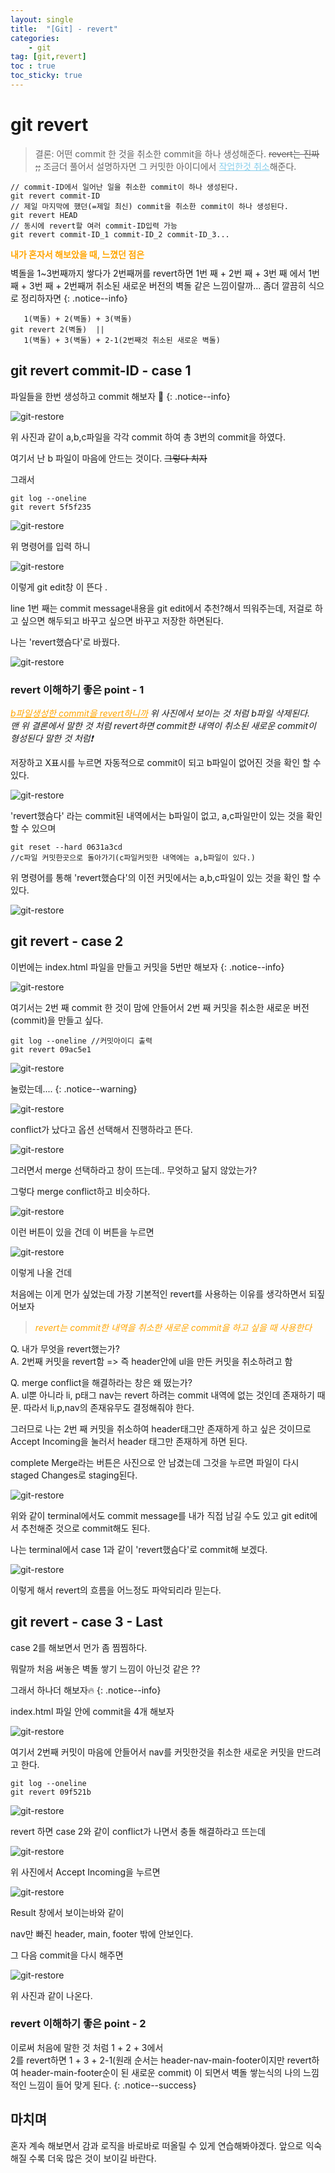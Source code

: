 ```yaml
---
layout: single
title:  "[Git] - revert"
categories:
    - git
tag: [git,revert]
toc : true
toc_sticky: true
---
```


# git revert

> 결론: 어떤 commit 한 것을 취소한 commit을 하나 생성해준다. ~~revert는 진짜 ;;~~ 조금더 풀어서 설명하자면 그 커밋한 아이디에서 <ins style = 'color:skyblue;'> 작업한것 취소</ins>해준다.

```vim
// commit-ID에서 일어난 일을 취소한 commit이 하나 생성된다.
git revert commit-ID 
// 제일 마지막에 했던(=제일 최신) commit을 취소한 commit이 하나 생성된다.
git revert HEAD
// 동시에 revert할 여러 commit-ID입력 가능 
git revert commit-ID_1 commit-ID_2 commit-ID_3... 
```

<strong style='margin-bottom: 10px; display:inline-block; color: orange;'>내가 혼자서 해보았을 때, 느꼈던 점은</strong> <BR> 벽돌을 1~3번째까지 쌓다가 2번째꺼를 revert하면 1번 째 + 2번 째 + 3번 째 에서 1번 째 + 3번 째 + 2번째꺼 취소된 새로운 버전의 벽돌 같은 느낌이랄까... 좀더 깔끔히 식으로 정리하자면
{: .notice--info}

```vim
   1(벽돌) + 2(벽돌) + 3(벽돌)
git revert 2(벽돌)  ||
   1(벽돌) + 3(벽돌) + 2-1(2번째것 취소된 새로운 벽돌)
```

## git revert commit-ID - case 1

파일들을 한번 생성하고 commit 해보자 :file_folder:
{: .notice--info}

![git-restore](/assets/images/git/20230806-02/230806-01.PNG)

위 사진과 같이 a,b,c파일을 각각 commit 하여 총 3번의 commit을 하였다.

여기서 난 b 파일이 마음에 안드는 것이다. ~~그렇다 치자~~

그래서

```vim
git log --oneline
git revert 5f5f235
```

![git-restore](/assets/images/git/20230806-02/230806-02.PNG)

위 명령어를 입력 하니


![git-restore](/assets/images/git/20230806-02/230806-03.PNG)

이렇게 git edit창 이 뜬다 .

line 1번 째는 commit message내용을 git edit에서 추천?해서 띄워주는데, 저걸로 하고 싶으면 해두되고 바꾸고 싶으면 바꾸고 저장한 하면된다.

나는 'revert했슴다'로 바꿨다.

![git-restore](/assets/images/git/20230806-02/230806-04.PNG)

### revert 이해하기 좋은 point - 1
*<ins style='color:orange'>b파일생성한 commit을 revert하니까</ins> 위 사진에서 보이는 것 처럼 b파일 삭제된다.<BR>맨 위 결론에서 말한 것 처럼 revert하면 commit한 내역이 취소된 새로운 commit이 형성된다 말한 것 처럼:exclamation:*

저장하고 X표시를 누르면 자동적으로 commit이 되고 b파일이 없어진 것을 확인 할 수 있다.

![git-restore](/assets/images/git/20230806-02/230806-05.PNG)

'revert했슴다' 라는 commit된 내역에서는 b파일이 없고, a,c파일만이 있는 것을 확인 할 수 있으며

```vim
git reset --hard 0631a3cd 
//c파일 커밋한곳으로 돌아가기(c파일커밋한 내역에는 a,b파일이 있다.)
```

위 명령어를 통해 'revert했슴다'의 이전 커밋에서는 a,b,c파일이 있는 것을 확인 할 수 있다.

![git-restore](/assets/images/git/20230806-02/230806-06.PNG)


## git revert  - case 2

이번에는 index.html 파일을 만들고 커밋을 5번만 해보자
{: .notice--info}

![git-restore](/assets/images/git/20230806-02/230806-07.PNG)

여기서는 2번 째 commit 한 것이 맘에 안들어서 2번 째 커밋을 취소한 새로운 버전(commit)을 만들고 싶다.

```vim
git log --oneline //커밋아이디 출력
git revert 09ac5e1
```

![git-restore](/assets/images/git/20230806-02/230806-08.PNG)

눌렀는데....
{: .notice--warning}

![git-restore](/assets/images/git/20230806-02/230806-09.PNG)

conflict가 났다고 옵션 선택해서 진행하라고 뜬다.

![git-restore](/assets/images/git/20230806-02/230806-10.PNG)

그러면서 merge 선택하라고 창이 뜨는데.. 무엇하고 닮지 않았는가? 

그렇다 merge conflict하고 비슷하다.

![git-restore](/assets/images/git/20230806-02/230806-11.PNG)

이런 버튼이 있을 건데 이 버튼을 누르면

![git-restore](/assets/images/git/20230806-02/230806-12.PNG)

이렇게 나올 건데

처음에는 이게 먼가 싶었는데 가장 기본적인 revert를 사용하는 이유를 생각하면서 되짚어보자

> <em style='color:orange'>revert는 commit한 내역을 취소한 새로운  commit을 하고 싶을 때 사용한다</em>

Q. 내가 무엇을 revert했는가?<BR>
A. 2번째 커밋을 revert함 => 즉 header안에 ul을 만든 커밋을 취소하려고 함

Q. merge conflict을 해결하라는 창은 왜 떴는가? <BR>
A. ul뿐 아니라 li, p태그 nav는 revert 하려는 commit 내역에 없는 것인데 존재하기 때문. 
따라서 li,p,nav의 존재유무도 결정해줘야 한다.


그러므로 나는 2번 째 커밋을 취소하여 header태그만 존재하게 하고 싶은 것이므로 Accept Incoming을 눌러서 header 태그만 존재하게 하면 된다.

complete Merge라는 버튼은 사진으로 안 남겼는데 그것을 누르면 파일이 다시 staged Changes로 staging된다.

![git-restore](/assets/images/git/20230806-02/230806-13.PNG)

위와 같이 terminal에서도 commit message를 내가 직접 남길 수도 있고 git edit에서 추천해준 것으로 commit해도 된다. 

나는 terminal에서 case 1과 같이 'revert했슴다'로 commit해 보겠다.

![git-restore](/assets/images/git/20230806-02/230806-14.PNG)

이렇게 해서 revert의 흐름을 어느정도 파악되리라 믿는다.


## git revert  - case 3 - Last

case 2를 해보면서 먼가 좀 찜찜하다.

뭐랄까 처음 써놓은 벽돌 쌓기 느낌이 아닌것 같은 ??

그래서 하나더 해보자:fire:
{: .notice--info}

index.html 파일 안에 commit을 4개 해보자

![git-restore](/assets/images/git/20230806-02/230806-15.PNG)

여기서 2번째 커밋이 마음에 안들어서 nav를 커밋한것을 취소한 새로운 커밋을 만드려고 한다.

```vim
git log --oneline
git revert 09f521b
```

![git-restore](/assets/images/git/20230806-02/230806-16.PNG)

revert 하면 case 2와 같이 conflict가 나면서 충돌 해결하라고 뜨는데

![git-restore](/assets/images/git/20230806-02/230806-17.PNG)

위 사진에서 Accept Incoming을 누르면 

![git-restore](/assets/images/git/20230806-02/230806-18.PNG)

Result 창에서 보이는바와 같이

nav만 빠진 header, main, footer 밖에 안보인다.

그 다음 commit을 다시 해주면

![git-restore](/assets/images/git/20230806-02/230806-19.PNG)

위 사진과 같이 나온다.


### revert 이해하기 좋은 point - 2

이로써 처음에 말한 것 처럼 1 + 2 + 3에서 <BR>2를 revert하면
1 + 3 + 2-1(원래 순서는 header-nav-main-footer이지만 revert하여 header-main-footer순이 된 새로운 commit) 이 되면서 벽돌 쌓는식의 나의 느낌적인 느낌이 들어 맞게 된다.
{: .notice--success}

## 마치며

혼자 계속 해보면서 감과 로직을 바로바로 떠올릴 수 있게 연습해봐야겠다. 앞으로 익숙해질 수록 더욱 많은 것이 보이길 바란다.





